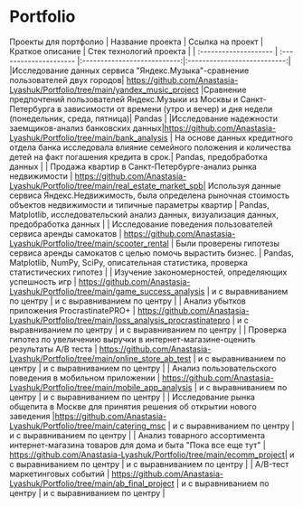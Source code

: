# Portfolio
Проекты для портфолио
| Название проекта | Ссылка на проект | Краткое описание | Стек технологий проекта |
| :-------------------- | :--------------------- |:---------------------------:|:---------------------------:|
|Исследование данных сервиса "Яндекс.Музыка"-сравнение пользователей двух городов| https://github.com/Anastasia-Lyashuk/Portfolio/tree/main/yandex_music_project |Сравнение предпочтений пользователей Яндекс.Музыки из Москвы и Санкт-Петербурга в зависимости от времени (утро и вечер) и дня недели (понедельник, среда, пятница)| Pandas  |
|Исследование надежности заемщиков-анализ банковских данных|https://github.com/Anastasia-Lyashuk/Portfolio/tree/main/bank_analysis | На основе данных кредитного отдела банка исследовала влияние семейного положения и количества детей на факт погашения кредита в срок.| Pandas, предобработка данных |
| Продажа квартир в Санкт-Петербурге-анализ рынка недвижимости | https://github.com/Anastasia-Lyashuk/Portfolio/tree/main/real_estate_market_spb| Используя данные сервиса Яндекс.Недвижимость, была определена рыночная стоимость объектов недвижимости и типичные параметры квартир | Pandas, Matplotlib, исследовательский анализ данных, визуализация данных, предобработка данных |
| Исследование поведения пользователей сервиса аренды самокатов | https://github.com/Anastasia-Lyashuk/Portfolio/tree/main/scooter_rental | Были проверены гипотезы сервиса аренды самокатов с целью помочь вырастить бизнес. | Pandas, Matplotlib, NumPy, SciPy, описательная статистика, проверка статистических гипотез |
| Изучение закономерностей, определяющих успешность игр | https://github.com/Anastasia-Lyashuk/Portfolio/tree/main/game_success_analysis | и с выравниванием по центру | и с выравниванием по центру |
| Анализ убытков приложения ProcrastinatePRO+ | https://github.com/Anastasia-Lyashuk/Portfolio/tree/main/loss_analysis_procrastinatepro | и с выравниванием по центру | и с выравниванием по центру |
| Проверка гипотез по увеличению выручки в интернет-магазине-оценить результаты A/B теста | https://github.com/Anastasia-Lyashuk/Portfolio/tree/main/online_store_ab_test | и с выравниванием по центру | и с выравниванием по центру |
| Анализ пользовательского поведения в мобильном приложении | https://github.com/Anastasia-Lyashuk/Portfolio/tree/main/mobile_app_analysis | и с выравниванием по центру | и с выравниванием по центру |
| Исследование рынка общепита в Москве для принятия решения об открытии нового заведения |https://github.com/Anastasia-Lyashuk/Portfolio/tree/main/catering_msc | и с выравниванием по центру | и с выравниванием по центру |
| Анализ товарного ассортимента интернет-магазина товаров для дома и быта "Пока все еще тут"  | https://github.com/Anastasia-Lyashuk/Portfolio/tree/main/ecomm_project| и с выравниванием по центру | и с выравниванием по центру |
| A/B-тест маркетинговых событий  | https://github.com/Anastasia-Lyashuk/Portfolio/tree/main/ab_final_project | и с выравниванием по центру | и с выравниванием по центру |

